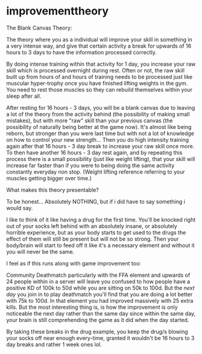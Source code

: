 # improvementtheory

The Blank Canvas Theory:

The theory where you as a individual will improve your skill in something in a very intense way, and give that certain activity a break for upwards of 16 hours to 3 days to have the information processed correctly.

By doing intense training within that activity for 1 day, you increase your raw skill which is processed overnight during rest. Often or not, the raw skill built up from hours of and hours of training needs to be processed just like muscular hyper-trophy once you have finished lifting weights in the gym. You need to rest those muscles so they can rebuild themselves within your sleep after all.

After resting for 16 hours - 3 days, you will be a blank canvas due to leaving a lot of the theory from the activity behind (the possibility of making small mistakes), but with more "raw" skill than your previous canvas (the possibility of naturally being better at the game now). It's almost like being reborn, but stronger than you were last time but with not a lot of knowledge on how to control your new strength... Then you do high intensity training again after that 16 hours - 3 day break to increase your raw skill once more. To then have another 16 hours - 3 day rest again, and by repeating this process there is a small possibility (just like weight lifting), that your skill will increase far faster than if you were to being doing the same activity constantly everyday non stop. (Weight lifting reference referring to your muscles getting bigger over time.)


What makes this theory presentable? 

To be honest... Absolutely NOTHING, but if i did have to say something i would say. 

I like to think of it like having a drug for the first time. You'll be knocked right out of your socks left behind with an absolutely insane, or absolutely horrible experience, but as your body starts to get used to the drugs the effect of them will still be present but will not be so strong. Then your body/brain will start to feed off it like it's a necessary element and without it you will never be the same.  

I feel as if this runs along with game improvement too:

Community Deathmatch particularly with the FFA element and upwards of 24 people within in a server will leave you confused to how people have a positive KD of 100k to 50d while you are sitting on 50k to 100d. But the *next day* you join in to play deathmatch you'll find that you are doing a lot better with 75k to 100d. In that element you had improved massively with 25 extra kills. But the most interesting thing is, is how the improvement is only noticeable the next day rather than the same day since within the same day, your brain is still comprehending the game as it did when the day started. 

By taking these breaks in the drug example, you keep the drug/s blowing your socks off near enough every-time, granted it wouldn't be 16 hours to 3 day breaks and rather 1 week ones lol. 

